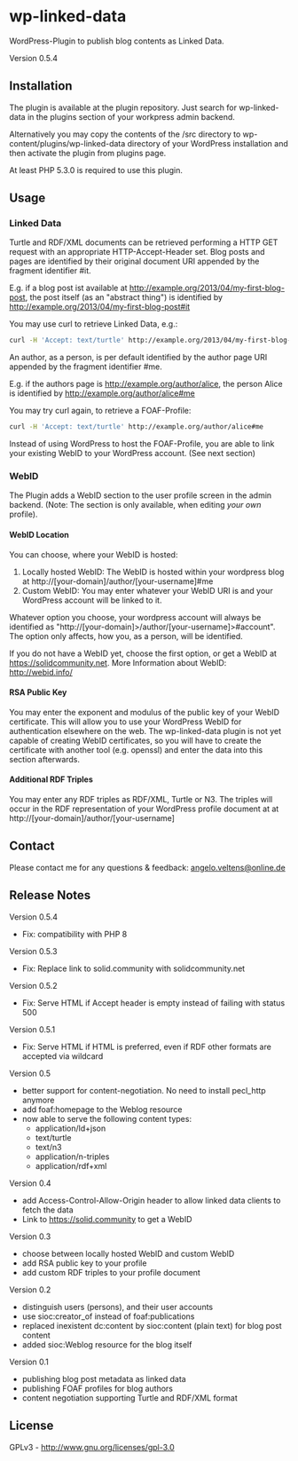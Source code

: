# wp-linked-data

WordPress-Plugin to publish blog contents as Linked Data.

Version 0.5.4

## Installation

The plugin is available at the plugin repository. Just search for wp-linked-data in the plugins section of your workpress admin backend.

Alternatively you may copy the contents of the /src directory to wp-content/plugins/wp-linked-data directory of your WordPress installation and then activate the plugin from plugins page.

At least PHP 5.3.0 is required to use this plugin.

## Usage

### Linked Data

Turtle and RDF/XML documents can be retrieved performing a HTTP GET request with an appropriate HTTP-Accept-Header set. Blog posts and pages are identified by their original document URI appended by the fragment identifier #it.

E.g. if a blog post ist available at http://example.org/2013/04/my-first-blog-post, the post itself (as an "abstract thing") is identified by http://example.org/2013/04/my-first-blog-post#it

You may use curl to retrieve Linked Data, e.g.:

```sh
curl -H 'Accept: text/turtle' http://example.org/2013/04/my-first-blog-post#it
```

An author, as a person, is per default identified by the author page URI appended by the fragment identifier #me.

E.g. if the authors page is http://example.org/author/alice, the person Alice is identified by http://example.org/author/alice#me

You may try curl again, to retrieve a FOAF-Profile:

```sh
curl -H 'Accept: text/turtle' http://example.org/author/alice#me
```

Instead of using WordPress to host the FOAF-Profile, you are able to link your existing WebID to your WordPress account. (See next section)

### WebID

The Plugin adds a WebID section to the user profile screen in the admin backend. (Note: The section is only available, when editing _your own_ profile).

#### WebID Location

You can choose, where your WebID is hosted:

1. Locally hosted WebID: The WebID is hosted within your wordpress blog at http://[your-domain]/author/[your-username]#me
2. Custom WebID: You may enter whatever your WebID URI is and your WordPress account will be linked to it.

Whatever option you choose, your wordpress account will always be identified as "http://[your-domain]\>/author/[your-username]>#account". The option only affects, how you, as a person, will be identified.

If you do not have a WebID yet, choose the first option, or get a WebID at https://solidcommunity.net. More Information about WebID: http://webid.info/

#### RSA Public Key

You may enter the exponent and modulus of the public key of your WebID certificate. This will allow you to use your WordPress WebID for authentication elsewhere on the web. The wp-linked-data plugin is not yet capable of creating WebID certificates, so you will have to create the certificate with another tool (e.g. openssl) and enter the data into this section afterwards.

#### Additional RDF Triples

You may enter any RDF triples as RDF/XML, Turtle or N3. The triples will occur in the RDF representation of your WordPress profile document at at http://[your-domain]/author/[your-username]

## Contact

Please contact me for any questions & feedback: [angelo.veltens@online.de](mailto:angelo.veltens@online.de)

## Release Notes

Version 0.5.4

- Fix: compatibility with PHP 8

Version 0.5.3

- Fix: Replace link to solid.community with solidcommunity.net

Version 0.5.2

- Fix: Serve HTML if Accept header is empty instead of failing with status 500

Version 0.5.1

- Fix: Serve HTML if HTML is preferred, even if RDF other formats are accepted via wildcard

Version 0.5

- better support for content-negotiation. No need to install pecl_http anymore
- add foaf:homepage to the Weblog resource 
- now able to serve the following content types:
  - application/ld+json
  - text/turtle
  - text/n3
  - application/n-triples
  - application/rdf+xml

Version 0.4

- add Access-Control-Allow-Origin header to allow linked data clients to fetch the data
- Link to https://solid.community to get a WebID

Version 0.3

- choose between locally hosted WebID and custom WebID
- add RSA public key to your profile
- add custom RDF triples to your profile document

Version 0.2

- distinguish users (persons), and their user accounts
- use sioc:creator_of instead of foaf:publications
- replaced inexistent dc:content by sioc:content (plain text) for blog post content
- added sioc:Weblog resource for the blog itself

Version 0.1

- publishing blog post metadata as linked data
- publishing FOAF profiles for blog authors
- content negotiation supporting Turtle and RDF/XML format

## License

GPLv3 - http://www.gnu.org/licenses/gpl-3.0
